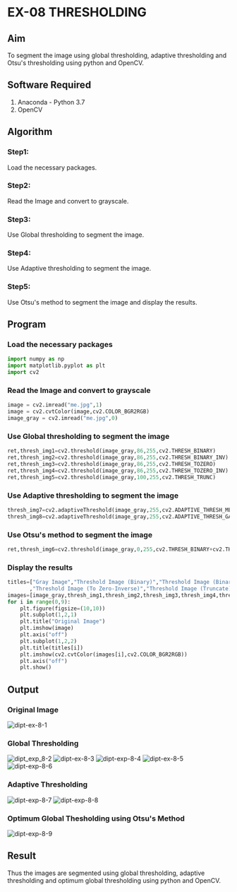 # EX-08 THRESHOLDING
## Aim
To segment the image using global thresholding, adaptive thresholding and Otsu's thresholding using python and OpenCV.

## Software Required
1. Anaconda - Python 3.7
2. OpenCV

## Algorithm
### Step1:
Load the necessary packages.
### Step2:
Read the Image and convert to grayscale.
### Step3:
Use Global thresholding to segment the image.
### Step4:
Use Adaptive thresholding to segment the image.
### Step5:
Use Otsu's method to segment the image and display the results.
## Program
### Load the necessary packages
```python
import numpy as np
import matplotlib.pyplot as plt
import cv2
```
### Read the Image and convert to grayscale
```python
image = cv2.imread("me.jpg",1)
image = cv2.cvtColor(image,cv2.COLOR_BGR2RGB)
image_gray = cv2.imread("me.jpg",0)
```
### Use Global thresholding to segment the image
```python
ret,thresh_img1=cv2.threshold(image_gray,86,255,cv2.THRESH_BINARY)
ret,thresh_img2=cv2.threshold(image_gray,86,255,cv2.THRESH_BINARY_INV)
ret,thresh_img3=cv2.threshold(image_gray,86,255,cv2.THRESH_TOZERO)
ret,thresh_img4=cv2.threshold(image_gray,86,255,cv2.THRESH_TOZERO_INV)
ret,thresh_img5=cv2.threshold(image_gray,100,255,cv2.THRESH_TRUNC)
```
### Use Adaptive thresholding to segment the image
```python
thresh_img7=cv2.adaptiveThreshold(image_gray,255,cv2.ADAPTIVE_THRESH_MEAN_C,cv2.THRESH_BINARY,11,2)
thresh_img8=cv2.adaptiveThreshold(image_gray,255,cv2.ADAPTIVE_THRESH_GAUSSIAN_C,cv2.THRESH_BINARY,11,2)
```
### Use Otsu's method to segment the image 
```python
ret,thresh_img6=cv2.threshold(image_gray,0,255,cv2.THRESH_BINARY+cv2.THRESH_OTSU)
```
### Display the results
```python
titles=["Gray Image","Threshold Image (Binary)","Threshold Image (Binary Inverse)","Threshold Image (To Zero)"
       ,"Threshold Image (To Zero-Inverse)","Threshold Image (Truncate)","Otsu","Adaptive Threshold (Mean)","Adaptive Threshold (Gaussian)"]
images=[image_gray,thresh_img1,thresh_img2,thresh_img3,thresh_img4,thresh_img5,thresh_img6,thresh_img7,thresh_img8]
for i in range(0,9):
    plt.figure(figsize=(10,10))
    plt.subplot(1,2,1)
    plt.title("Original Image")
    plt.imshow(image)
    plt.axis("off")
    plt.subplot(1,2,2)
    plt.title(titles[i])
    plt.imshow(cv2.cvtColor(images[i],cv2.COLOR_BGR2RGB))
    plt.axis("off")
    plt.show()
```
## Output
### Original Image
![dipt-ex-8-1](https://github.com/r-sathish-02/THRESHOLDING-/assets/118787261/4deb48ac-6422-4dba-ae6a-db6d3877b419)


### Global Thresholding
![dipt_exp_8-2](https://github.com/r-sathish-02/THRESHOLDING-/assets/118787261/ba8db646-d71e-4832-8679-005bb41b2ab3)
![dipt-ex-8-3](https://github.com/r-sathish-02/THRESHOLDING-/assets/118787261/eace1834-d9ed-4c22-855a-dcdbd3eec487)
![dipt-exp-8-4](https://github.com/r-sathish-02/THRESHOLDING-/assets/118787261/8a8d0b4f-958e-40e4-ac15-9045d4c71fc8)
![dipt-ex-8-5](https://github.com/r-sathish-02/THRESHOLDING-/assets/118787261/52663d0a-05f0-4272-afcb-87877d014978)
![dipt-exp-8-6](https://github.com/r-sathish-02/THRESHOLDING-/assets/118787261/ee723e75-dac5-47f3-917c-4b50b80bcece)




### Adaptive Thresholding
![dipt-exp-8-7](https://github.com/r-sathish-02/THRESHOLDING-/assets/118787261/80694b93-6cae-49c2-a852-6cc56c2bfcb2)
![dipt-exp-8-8](https://github.com/r-sathish-02/THRESHOLDING-/assets/118787261/7d6c32f9-8606-474e-bd42-c46cdbbb53df)



### Optimum Global Thesholding using Otsu's Method
![dipt-exp-8-9](https://github.com/r-sathish-02/THRESHOLDING-/assets/118787261/99a10eba-728e-4b30-a4cb-f7d8a0e3f22a)


## Result
Thus the images are segmented using global thresholding, adaptive thresholding and optimum global thresholding using python and OpenCV.
